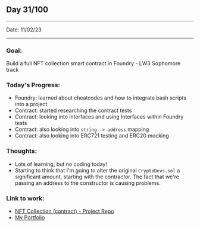## Day 31/100

---

Date: 11/02/23

---

### Goal: 

Build a full NFT collection smart contract in Foundry - LW3 Sophomore track

### **Today's Progress**: 

- Foundry: learned about cheatcodes and how to integrate bash scripts into a project
- Contract: started researching the contract tests
- Contract: looking into interfaces and using Interfaces within Foundry tests
- Contract: also looking into `string -> address` mapping
- Contract: also looking into ERC721 testing and ERC20 mocking  


### **Thoughts**: 

- Lots of learning, but no coding today!
- Starting to think that I'm going to alter the original `CryptoDevs.sol` a significant amount, starting with the contractor. The fact that we're passing an address to the constructor is causing problems. 

### **Link to work:** 
- [NFT Collection (contract) - Project Repo](https://github.com/activate-glacier-instinct/nft-collection-contract-foundry--lw3)
- [My Portfolio](https://activate-glacier-instinct.github.io/)